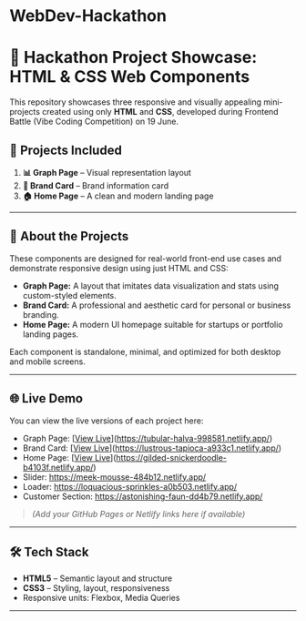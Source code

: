 # WebDev-Hackathon
# 🚀 Hackathon Project Showcase: HTML & CSS Web Components

This repository showcases three responsive and visually appealing mini-projects created using only **HTML** and **CSS**, developed during Frontend Battle (Vibe Coding Competition) on 19 June.

## 📁 Projects Included

1. **📊 Graph Page** – Visual representation layout
2. **🎴 Brand Card** – Brand information card
3. **🏠 Home Page** – A clean and modern landing page

---

## 📖 About the Projects

These components are designed for real-world front-end use cases and demonstrate responsive design using just HTML and CSS:

- **Graph Page:** A layout that imitates data visualization and stats using custom-styled elements.
- **Brand Card:** A professional and aesthetic card for personal or business branding.
- **Home Page:** A modern UI homepage suitable for startups or portfolio landing pages.

Each component is standalone, minimal, and optimized for both desktop and mobile screens.

---

## 🌐 Live Demo

You can view the live versions of each project here:

- Graph Page: [[View Live](#)](https://tubular-halva-998581.netlify.app/)
- Brand Card: [[View Live](#)](https://lustrous-tapioca-a933c1.netlify.app/)
- Home Page: [[View Live](#)](https://gilded-snickerdoodle-b4103f.netlify.app/)
- Slider: https://meek-mousse-484b12.netlify.app/
- Loader: https://loquacious-sprinkles-a0b503.netlify.app/
- Customer Section: https://astonishing-faun-dd4b79.netlify.app/

> *(Add your GitHub Pages or Netlify links here if available)*

---

## 🛠 Tech Stack

- **HTML5** – Semantic layout and structure
- **CSS3** – Styling, layout, responsiveness
- Responsive units: Flexbox, Media Queries

---

